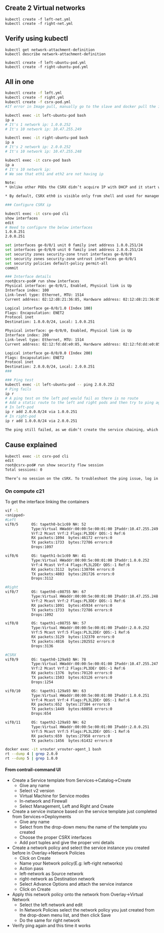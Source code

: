 ## Create 2 Virtual networks
```
kubectl create -f left-net.yml
kubectl create -f right-net.yml
```

## Verify using kubectl
```
kubectl get network-attachment-definition
kubectl describe network-attachment-definition

kubectl create -f left-ubuntu-pod.yml
kubectl create -f right-ubuntu-pod.yml
```

## All in one
```sh
kubectl create -f left.yml
kubectl create -f right.yml
kubectl create -f csrx-pod.yml 
#If error in Image pull, manually go to the slave and docker pull the image

kubectl exec -it left-ubuntu-pod bash
ip a
# It's 1 network ip: 1.0.0.252
# It's 10 network ip: 10.47.255.249

kubectl exec -it right-ubuntu-pod bash
ip a
# It's 2 network ip: 2.0.0.252
# It's 10 network ip: 10.47.255.248

kubectl exec -it csrx-pod bash
ip a
# It's 10 network ip: 
# We see that eth1 and eth2 are not having ip

Note: 
* Unlike other PODs the CSRX didn’t acquire IP with DHCP and it start with factory default configuration hence it need to be configured

* By default, CSRX eth0 is visible only from shell and used for management. And when attaching networks, the first attach network is mapped to eth1 which is GE-0/0/1 And the second attach is mapped to eth2 which is GE-0/0/0

### Configure CSRX ip

kubectl exec -it csrx-pod cli
show interfaces
edit
# Need to configure the below interfaces
1.0.0.251
2.0.0.251

set interfaces ge-0/0/1 unit 0 family inet address 1.0.0.251/24
set interfaces ge-0/0/0 unit 0 family inet address 2.0.0.251/24
set security zones security-zone trust interfaces ge-0/0/0
set security zones security-zone untrust interfaces ge-0/0/1
set security policies default-policy permit-all
commit

### Interface details
root@csrx-pod# run show interfaces 
Physical interface: ge-0/0/1, Enabled, Physical link is Up
Interface index: 100
Link-level type: Ethernet, MTU: 1514
Current address: 02:12:d8:21:36:85, Hardware address: 02:12:d8:21:36:85

Logical interface ge-0/0/1.0 (Index 100)
Flags: Encapsulation: ENET2
Protocol inet
Destination: 1.0.0.0/24, Local: 1.0.0.251

Physical interface: ge-0/0/0, Enabled, Physical link is Up
Interface index: 200
Link-level type: Ethernet, MTU: 1514
Current address: 02:12:fd:dd:e0:85, Hardware address: 02:12:fd:dd:e0:85

Logical interface ge-0/0/0.0 (Index 200)
Flags: Encapsulation: ENET2
Protocol inet
Destination: 2.0.0.0/24, Local: 2.0.0.251
###

### Ping test
kubectl exec -it left-ubuntu-pod -- ping 2.0.0.252
# Ping fails
ip r
# A ping test on the left pod would fail as there is no route
# Add a static route to the left and right pods and then try to ping again
# In left-pod
ip r add 2.0.0.0/24 via 1.0.0.251
# In right-pod
ip r add 1.0.0.0/24 via 2.0.0.251

The ping still failed, as we didn’t create the service chaining, which will also take care of the routing
```

## Cause explained
```sh
kubectl exec -it csrx-pod cli
edit
root@csrx-pod# run show security flow session 
Total sessions: 0

There’s no session on the cSRX. To troubleshoot the ping issue, log in to the com- pute node cent22 that hosts this container to dump the traffic using TShark and check the routing. 
```
### On compute c21
To get the interface linking the containers
```sh
vif -l
<snipped>
#Left
vif0/5      OS: tapeth0-bc1c69 NH: 52
            Type:Virtual HWaddr:00:00:5e:00:01:00 IPaddr:10.47.255.249
            Vrf:2 Mcast Vrf:2 Flags:PL3DEr QOS:-1 Ref:6
            RX packets:1094  bytes:46172 errors:0
            TX packets:1733  bytes:72786 errors:0
            Drops:1097

vif0/6      OS: tapeth1-bc1c69 NH: 41
            Type:Virtual HWaddr:00:00:5e:00:01:00 IPaddr:1.0.0.252
            Vrf:4 Mcast Vrf:4 Flags:PL3L2DEr QOS:-1 Ref:6
            RX packets:3112  bytes:130704 errors:0
            TX packets:4803  bytes:201726 errors:0
            Drops:3112

#Right
vif0/7      OS: tapeth0-c08755 NH: 67
            Type:Virtual HWaddr:00:00:5e:00:01:00 IPaddr:10.47.255.248
            Vrf:2 Mcast Vrf:2 Flags:PL3DEr QOS:-1 Ref:6
            RX packets:1091  bytes:45934 errors:0
            TX packets:1733  bytes:72786 errors:0
            Drops:1092

vif0/8      OS: tapeth1-c08755 NH: 57
            Type:Virtual HWaddr:00:00:5e:00:01:00 IPaddr:2.0.0.252
            Vrf:5 Mcast Vrf:5 Flags:PL3L2DEr QOS:-1 Ref:6
            RX packets:3129  bytes:132370 errors:0
            TX packets:4816  bytes:202552 errors:0
            Drops:3136

#CSRX
vif0/9      OS: tapeth0-129a93 NH: 78
            Type:Virtual HWaddr:00:00:5e:00:01:00 IPaddr:10.47.255.247
            Vrf:2 Mcast Vrf:2 Flags:PL3DEr QOS:-1 Ref:6
            RX packets:1376  bytes:70120 errors:0
            TX packets:1503  bytes:63126 errors:0
            Drops:1254

vif0/10     OS: tapeth1-129a93 NH: 63
            Type:Virtual HWaddr:00:00:5e:00:01:00 IPaddr:1.0.0.251
            Vrf:4 Mcast Vrf:4 Flags:PL3L2DEr QOS:-1 Ref:6
            RX packets:652  bytes:27384 errors:0
            TX packets:1449  bytes:60858 errors:0
            Drops:654

vif0/11     OS: tapeth2-129a93 NH: 62
            Type:Virtual HWaddr:00:00:5e:00:01:00 IPaddr:2.0.0.251
            Vrf:5 Mcast Vrf:5 Flags:PL3L2DEr QOS:-1 Ref:6
            RX packets:659  bytes:27958 errors:0
            TX packets:1456  bytes:61432 errors:0

```
```sh
docker exec -it vrouter_vrouter-agent_1 bash
rt --dump 4 | grep 2.0.0
rt --dump 5 | grep 1.0.0
```

#### From contrail-command UI
* Create a Service template from Services->Catalog->Create
  * Give any name
  * Select v2 version
  * Virtual Machine for Service modes
  * In-network and Firewall
  * Select Management, Left and Right and Create
* Create a service instance based on the service template just completed from Services->Deployments
  * Give any name
  * Select from the drop-down menu the name of the template you created
  * Choose the proper CSRX interfaces
  * Add port tuples and give the proper vmi details
* Create a network policy and select the service instance you created before in Overlay->Network Policies
  * Click on Create
  * Name your Network policy(E.g: left-right networks)
  * Action pass
  * left-network as Source network
  * right-network as Destination network
  * Select Advance Options and attach the service instance 
  * Click on Create
* Apply this network policy onto the network from Overlay->Virtual Network
  * Select the left network and edit
  * In Network Policies select the network policy you just created from the drop-down menu list, and then click Save
  * Do the same for right network
* Verify ping again and this time it works

